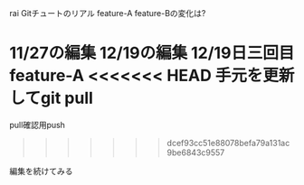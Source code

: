 rai
Gitチュートのリアル
feature-A
feature-Bの変化は?

11/27の編集
12/19の編集
12/19日三回目
feature-A
<<<<<<< HEAD
手元を更新してgit pull
=======
pull確認用push
>>>>>>> dcef93cc51e88078befa79a131ac9be6843c9557

編集を続けてみる